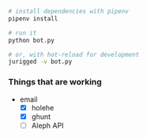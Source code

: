 ```bash
# install dependencies with pipenv
pipenv install

# run it
python bot.py

# or, with hot-reload for development
jurigged -v bot.py
```

### Things that are working

- email
  - [x] holehe
  - [x] ghunt
  - [ ] Aleph API
